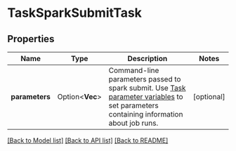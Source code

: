 # TaskSparkSubmitTask

## Properties

Name | Type | Description | Notes
------------ | ------------- | ------------- | -------------
**parameters** | Option<**Vec<String>**> | Command-line parameters passed to spark submit.  Use [Task parameter variables](https://docs.databricks.com/jobs.html#parameter-variables) to set parameters containing information about job runs. | [optional]

[[Back to Model list]](../README.md#documentation-for-models) [[Back to API list]](../README.md#documentation-for-api-endpoints) [[Back to README]](../README.md)



